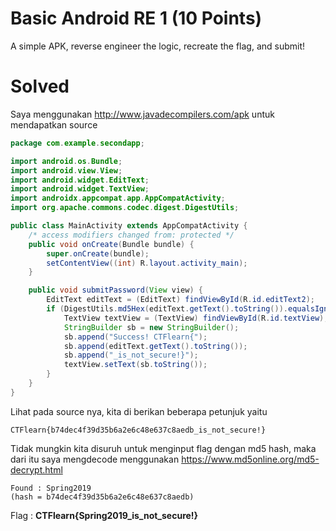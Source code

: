 # Basic Android RE 1 (10 Points)
A simple APK, reverse engineer the logic, recreate the flag, and submit!
# Solved
Saya menggunakan http://www.javadecompilers.com/apk untuk mendapatkan source
```java
package com.example.secondapp;

import android.os.Bundle;
import android.view.View;
import android.widget.EditText;
import android.widget.TextView;
import androidx.appcompat.app.AppCompatActivity;
import org.apache.commons.codec.digest.DigestUtils;

public class MainActivity extends AppCompatActivity {
    /* access modifiers changed from: protected */
    public void onCreate(Bundle bundle) {
        super.onCreate(bundle);
        setContentView((int) R.layout.activity_main);
    }

    public void submitPassword(View view) {
        EditText editText = (EditText) findViewById(R.id.editText2);
        if (DigestUtils.md5Hex(editText.getText().toString()).equalsIgnoreCase("b74dec4f39d35b6a2e6c48e637c8aedb")) {
            TextView textView = (TextView) findViewById(R.id.textView);
            StringBuilder sb = new StringBuilder();
            sb.append("Success! CTFlearn{");
            sb.append(editText.getText().toString());
            sb.append("_is_not_secure!}");
            textView.setText(sb.toString());
        }
    }
}

```
Lihat pada source nya, kita di berikan beberapa petunjuk yaitu
```
CTFlearn{b74dec4f39d35b6a2e6c48e637c8aedb_is_not_secure!}
```
Tidak mungkin kita disuruh untuk menginput flag dengan md5 hash, maka dari itu saya mengdecode menggunakan https://www.md5online.org/md5-decrypt.html
```
Found : Spring2019
(hash = b74dec4f39d35b6a2e6c48e637c8aedb)
```
Flag : <b>CTFlearn{Spring2019_is_not_secure!}</b>
